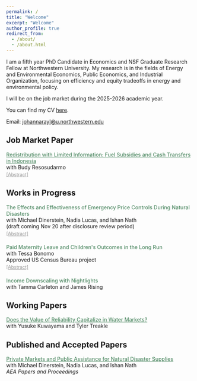```yaml
---
permalink: /
title: "Welcome"
excerpt: "Welcome"
author_profile: true
redirect_from: 
  - /about/
  - /about.html
---
```


I am a fifth year PhD Candidate in Economics and NSF Graduate Research Fellow at Northwestern University. My research is in the fields of Energy and Environmental Economics, Public Economics, and Industrial Organization, focusing on efficiency and equity tradeoffs in energy and environmental policy. 

I will be on the job market during the 2025-2026 academic year. 

You can find my CV <a href="https://jrayl.github.io/files/RaylCV.pdf" target="_blank">here</a>.

Email: [johannarayl@u.northwestern.edu](mailto:johannarayl@u.northwestern.edu)


## Job Market Paper
<div class="paper">
  <div class ="paper-title"><a href="https://jrayl.github.io/files/Rayl_Resosudarmo_FuelSubsidies.pdf" target="_blank">Redistribution with Limited Information: Fuel Subsidies and Cash Transfers in Indonesia</a></div>
  <div class="small">with Budy Resosudarmo</div>
  <div class="toggle-link" onclick="toggleAbstract(this)">[Abstract]</div> 
  <div class="abstract">
    Energy subsidies are one of the most common forms of in-kind transfer worldwide, yet they are inefficient and often regressive. However, when governments have limited data with which to identify poor households, in-kind transfers can outperform cash as a means of progressive redistribution. We formulate a model of redistribution with limited information to evaluate fuel subsidy and cash policies in Indonesia. In our model, a planner with progressive redistributional goals and limited information chooses among cash transfers, nonlinear fuel subsidies, and combinations. The optimality of a nonlinear fuel subsidy versus a targeted cash transfer is determined by the joint distribution of household income, observable characteristics, and household fuel demand. We estimate the primitives of this model for the Indonesian population using rich administrative survey data and variation generated by large fuel policy reforms and quantify optimal interventions. Combinations of cash and in-kind programs, involving self-financing fuel pricing policies, generate double the welfare gain of pure targeted cash or fuel policy approaches.
  </div>
</div>

## Works in Progress
<div class="paper">
  <div class="paper-title">The Effects and Effectiveness of Emergency Price Controls During Natural Disasters</div>
  <div class="small">with Michael Dinerstein, Nadia Lucas, and Ishan Nath</div>
  <div class="small">(draft coming Nov 20 after disclosure review period)</div>
  <div class="toggle-link" onclick="toggleAbstract(this)">[Abstract]</div>
  <div class="abstract">
    Anti-price gouging laws, present in most US states, penalize retailers if they make large price increases to disaster supplies during states of emergency. Price caps during periods of high and inelastic demand may worsen or alleviate shortages of essential supplies — they can decrease the incentive to restock supplies by reducing the resale price at which the new inventory sells, or they can increase the incentive to restock supplies by generating more unmet demand at initial inventory levels. We use retailer scanner data and novel trucking data to estimate the effects of US natural disasters on quantities transacted and prices. We estimate that disasters increase demand for a set of 20 essential goods, with increases in mean quantities transacted but also in the probability of having a stockout. Prices increase, with the largest changes concentrated in a minority of retailers, but we see no effects of anti-price gouging laws on the probability of price hikes. On the supply-side, we see limited evidence of marginal cost increases and we estimate a shift in restocking from the disaster period to the week proceeding it. Motivated by this evidence, we specify a structural model that will evaluate how stringent enforcement of price caps would affect shortages and consumer surplus during disasters. We construct a non-parametric identification argument that combines an instrument for restocking costs with the observed joint distribution of restocking and quantities transacted to recover latent demand and initial inventory levels.
  </div>
</div> 

<div class="paper">
  <div class="paper-title">Paid Maternity Leave and Children's Outcomes in the Long Run</div>
  <div class="small">with Tessa Bonomo</div>
  <div class="small">Approved US Census Bureau project</div>
  <div class="toggle-link" onclick="toggleAbstract(this)">[Abstract]</div>
  <div class="abstract">
    The US is one of few countries worldwide without a national mandate for paid maternity leave, and as such, we know little about the effects of paid leave in this context. The first cases of statewide maternity leave in the U.S. came about somewhat unintentionally through changes in state Temporary Disability Insurance (TDI) in the 1960s and 1970s. Six to seven decades later, we have the opportunity to explore the long run effects of access to paid maternity leave on children, later in their lives. We do so employing a differences-in-discontinuities design around changes in state TDI policies which made disability insurance available for pregnancy. In "first stage" results, we provide new estimates of the effects of paid maternity leave availability on infant birth weights, improving upon existing methodologies estimating the same effect in the literature, and finding much larger positive effects. In a "second stage" exercise, we will link measures of the education and earnings of children with their birthdate records using Census and Numident data to provide the first estimates of the long run impacts of paid maternity leave on children for the US.
  </div>
</div>

<div class="paper">
  <div class="paper-title">Income Downscaling with Nightlights</div>
  <div class="small">with Tamma Carleton and James Rising</div>
</div>

## Working Papers 
<div class="paper">
  <div class="paper-title">
  <a href="https://papers.ssrn.com/sol3/papers.cfm?abstract_id=4907647" target="_blank">Does the Value of Reliability Capitalize in Water Markets?</a>
  </div>
  <div class="small">with Yusuke Kuwayama and Tyler Treakle</div>
</div>


## Published and Accepted Papers
<div class="paper">
  <div class="paper-title">
  <a href="https://jrayl.github.io/files/Dinerstein_etal_NaturalDisasterSupplies.pdf" target="_blank">Private Markets and Public Assistance for Natural Disaster Supplies</a> 
  </div>
  <div class="small">with Michael Dinerstein, Nadia Lucas, and Ishan Nath </div>
  <div class="small"><em>AEA Papers and Proceedings</em></div>
</div>


<style>
  .paper {
    margin-bottom: 20px;
  }
  .paper-title,
  .paper-title a { 
    color:#538c67; /* sage green */
    font-weight: 550;
  }
  .abstract {
    display: none;
    margin-top: 6px;
    font-size: 0.9em;   /* smaller font */
    color: #000;        /* black abstract text */
  }
  .toggle-link {
    font-size: 0.9em;
    color: #999;        /* grey link text */
    cursor: pointer;
    text-decoration: underline;
    margin-top: 4px;
  }
</style>

<script>
  function toggleAbstract(link) {
    const abstract = link.nextElementSibling;
    if (abstract.style.display === "block") {
      abstract.style.display = "none";
    } else {
      abstract.style.display = "block";
    }
  }
</script>

